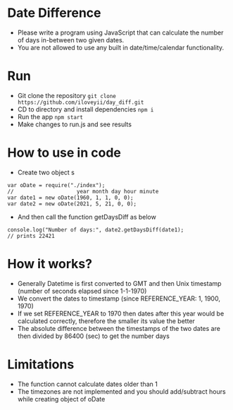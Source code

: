 Date Difference
=============

- Please write a program using JavaScript that can calculate the number of days in-between two given dates. 
- You are not allowed to use any built in date/time/calendar functionality.

# Run
- Git clone the repository `git clone https://github.com/iloveyii/day_diff.git`
- CD to directory and install dependencies `npm i`
- Run the app `npm start`
- Make changes to run.js and see results

# How to use in code
- Create two object s
```
var oDate = require("./index");
//                    year month day hour minute
var date1 = new oDate(1960, 1, 1, 0, 0);
var date2 = new oDate(2021, 5, 21, 0, 0);
```
- And then call the function getDaysDiff as below
```
console.log("Number of days:", date2.getDaysDiff(date1);
// prints 22421
```


# How it works?
- Generally Datetime is first converted to GMT and then Unix timestamp (number of seconds elapsed since 1-1-1970)
- We convert the dates to timestamp (since REFERENCE_YEAR: 1, 1900, 1970)
- If we set REFERENCE_YEAR to 1970 then dates after this year would be calculated correctly, therefore the smaller its value the better
- The absolute difference between the timestamps of the two dates are then divided by 86400 (sec) to get the number days
# Limitations
- The function cannot calculate dates older than 1 
- The timezones are not implemented and you should add/subtract hours while creating object of oDate